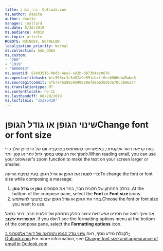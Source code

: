 ```yaml
---
title: שינוי גופן ב- Outlook.com
ms.author: daeite
author: daeite
manager: joallard
ms.date: 6/20/2019
ms.audience: Admin
ms.topic: article
ROBOTS: NOINDEX, NOFOLLOW
localization_priority: Normal
ms.collection: Adm_O365
ms.custom:
- "268"
- "1919"
- "8000013"
ms.assetid: 824035f6-90d3-4ea2-a92b-6b73b4ec0076
ms.openlocfilehash: bfc598cc1c5d07a9e591cbcff6ee0006db49abd8
ms.sourcegitcommit: 5fb7a4b28859690020efdea630d03e70cc0e6334
ms.translationtype: MT
ms.contentlocale: he-IL
ms.lasthandoff: 06/28/2019
ms.locfileid: "35376438"
---
```

# <a name="change-font-or-font-size"></a><span data-ttu-id="0abab-102">שינוי הגופן או גודל הגופן</span><span class="sxs-lookup"><span data-stu-id="0abab-102">Change font or font size</span></span>

<span data-ttu-id="0abab-103">בעת קריאת דואר אלקטרוני, באפשרותך להשתמש בפונקציה זום של הדפדפן שלך כדי להפוך את הטקסט במסך גדול יותר או קטן יותר.</span><span class="sxs-lookup"><span data-stu-id="0abab-103">When reading email, you can use your browser's zoom function to make the text on your screen larger or smaller.</span></span>
  
<span data-ttu-id="0abab-104">כדי לשנות את הגופן או גודל הגופן בעת כתיבת הודעה:</span><span class="sxs-lookup"><span data-stu-id="0abab-104">To change the font or font size while composing a message:</span></span>
  
1. <span data-ttu-id="0abab-105">בחלק התחתון של חלונית חבר, בחר את הסמלים **גופן** או **גודל גופן** .</span><span class="sxs-lookup"><span data-stu-id="0abab-105">At the bottom of the compose pane, select the **Font** or **Font size** icons.</span></span>
2. <span data-ttu-id="0abab-106">בחר את הגופן או גודל הגופן שבו ברצונך להשתמש.</span><span class="sxs-lookup"><span data-stu-id="0abab-106">Choose the font or font size you want to use.</span></span>

<span data-ttu-id="0abab-107">אם אינך רואה את תפריט אפשרויות עיצוב בחלק התחתון של חלונית חבר, בחר בסמל **אפשרויות עיצוב** .</span><span class="sxs-lookup"><span data-stu-id="0abab-107">If you don't see the formatting options menu at the bottom of the compose pane, select the **Formatting options** icon.</span></span>
  
<span data-ttu-id="0abab-108">לקבלת מידע נוסף, ראה [שינוי גודל הגופן והמראה של דואר אלקטרוני ב- Outlook.com](https://support.office.com/article/0b4eb323-23fc-4d5d-adbf-cae14c9c0386?wt.mc_id=Office_Outlook_com_Alchemy).</span><span class="sxs-lookup"><span data-stu-id="0abab-108">For more information, see [Change font size and appearance of email in Outlook.com](https://support.office.com/article/0b4eb323-23fc-4d5d-adbf-cae14c9c0386?wt.mc_id=Office_Outlook_com_Alchemy).</span></span>